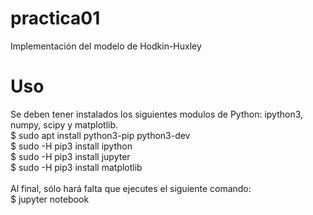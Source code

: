 # practica01
Implementación del modelo de Hodkin-Huxley
# Uso
Se deben tener instalados los siguientes modulos de Python: ipython3, numpy, scipy y matplotlib.
<br>
$ sudo apt install python3-pip python3-dev<br>
$ sudo -H pip3 install ipython<br>
$ sudo -H pip3 install jupyter<br>
$ sudo -H pip3 install matplotlib<br>
<br>
Al final, sólo hará falta que ejecutes el siguiente comando:
<br>
$ jupyter notebook
